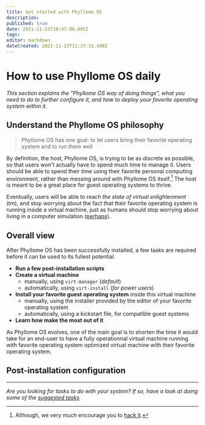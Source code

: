 ```yaml
---
title: Get started with Phyllome OS
description: 
published: true
date: 2021-11-23T10:47:06.695Z
tags: 
editor: markdown
dateCreated: 2021-11-13T11:37:31.498Z
---
```


# How to use Phyllome OS daily

*This section explains the "Phyllome OS way of doing things", what you need to do to further configure it, and how to deploy your favorite operating system within it.*   

## Understand the Phyllome OS philosophy

> Phyllome OS has one goal: to let users bring their favorite operating system and to run them well

By definition, the host, Phyllome OS, is trying to be as discrete as possible, so that users won't actually have to spend much time to manage it. Users should be able to spend their time using their favorite personal computing environment, rather than messing around with Phyllome OS itself.[^1] The host is meant to be a great place for guest operating systems to thrive.

Eventually, users will be able to reach *the state of virtual enlightenment* (tm), and stop worrying about the fact that their favorite operating system is running inside a virtual machine, just as humans should stop worrying about living in a computer simulation ([perhaps](https://en.wikipedia.org/wiki/Simulation_hypothesis)).

## Overall view

After Phyllome OS has been successfully installed, a few tasks are required before it can be used to its fullest potential.

* **Run a few post-installation scripts**
* **Create a virtual machine**
  * manually, using `virt-manager` (*default*)
  * automatically, using `virt-install` (*for power users*)
* **Install your favorite guest operating system** inside this virtual machine
  * manually, using the installer provided by the editor of your favorite operating system 
  * automatically, using a kickstart file, for compatible guest systems
* **Learn how make the most out of it**

As Phyllome OS evolves, one of the main goal is to shorten the time it would take for an end-user to have a fully operationnal virtual machine running with favorite operating system optimized virtual machine with their favorite operating system.   

## Post-installation configuration


---

*Are you looking for tasks to do with your system? If so, have a look at doing some of the [suggested tasks](/gofurther)*

[^1]: Although, we very much encourage you to [hack it](https://github.com/PhyllomeOS/phyllomeos#how-to-hack-phyllome-os).